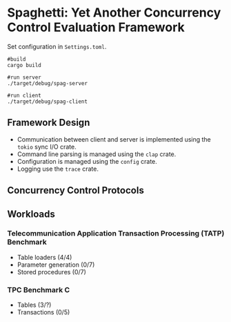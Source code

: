 # Spaghetti: Yet Another Concurrency Control Evaluation Framework

Set configuration in `Settings.toml`.
```
#build
cargo build

#run server
./target/debug/spag-server

#run client
./target/debug/spag-client
```

## Framework Design ##

+ Communication between client and server is implemented using the `tokio` sync I/O crate.
+ Command line parsing is managed using the `clap` crate.
+ Configuration is managed using the `config` crate.
+ Logging use the `trace` crate.

## Concurrency Control Protocols ##

## Workloads ##

### Telecommunication Application Transaction Processing (TATP) Benchmark ###

+ Table loaders (4/4)
+ Parameter generation (0/7)
+ Stored procedures (0/7)

### TPC Benchmark C  ###

+ Tables (3/?)
+ Transactions (0/5)
